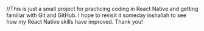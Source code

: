 //This is just a small project for practicing coding in React Native and getting familiar with Git and GitHub. I hope to revisit it someday inshallah to see how my React Native skills have improved. Thank you!








